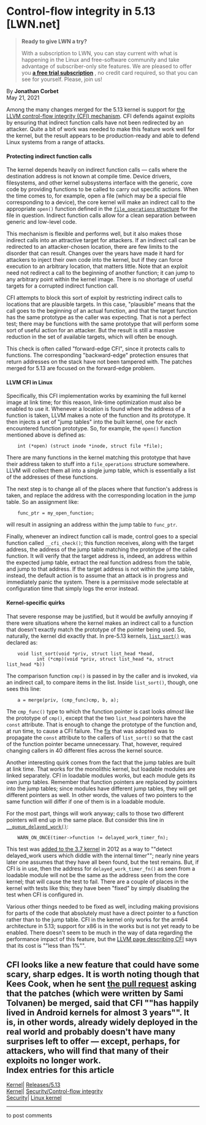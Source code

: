 # Control-flow integrity in 5.13 [LWN.net]

> **Ready to give LWN a try?**
> 
> With a subscription to LWN, you can stay current with what is happening in the Linux and free-software community and take advantage of subscriber-only site features. We are pleased to offer you **[a free trial subscription](https://lwn.net/Promo/nst-trial/claim)** , no credit card required, so that you can see for yourself. Please, join us! 

By **Jonathan Corbet**  
May 21, 2021 

Among the many changes merged for the 5.13 kernel is support for [the LLVM control-flow integrity (CFI) mechanism](https://clang.llvm.org/docs/ControlFlowIntegrity.html). CFI defends against exploits by ensuring that indirect function calls have not been redirected by an attacker. Quite a bit of work was needed to make this feature work well for the kernel, but the result appears to be production-ready and able to defend Linux systems from a range of attacks. 

#### Protecting indirect function calls

The kernel depends heavily on indirect function calls — calls where the destination address is not known at compile time. Device drivers, filesystems, and other kernel subsystems interface with the generic, core code by providing functions to be called to carry out specific actions. When the time comes to, for example, open a file (which may be a special file corresponding to a device), the core kernel will make an indirect call to the appropriate `open()` function defined in the [`file_operations` structure](https://elixir.bootlin.com/linux/v5.13-rc2/source/include/linux/fs.h#L2022) for the file in question. Indirect function calls allow for a clean separation between generic and low-level code. 

This mechanism is flexible and performs well, but it also makes those indirect calls into an attractive target for attackers. If an indirect call can be redirected to an attacker-chosen location, there are few limits to the disorder that can result. Changes over the years have made it hard for attackers to inject their own code into the kernel, but if they can force execution to an arbitrary location, that matters little. Note that an exploit need not redirect a call to the beginning of another function; it can jump to any arbitrary point within the kernel image. There is no shortage of useful targets for a corrupted indirect function call. 

CFI attempts to block this sort of exploit by restricting indirect calls to locations that are plausible targets. In this case, "plausible" means that the call goes to the beginning of an actual function, and that the target function has the same prototype as the caller was expecting. That is not a perfect test; there may be functions with the same prototype that will perform some sort of useful action for an attacker. But the result is still a massive reduction in the set of available targets, which will often be enough. 

This check is often called "forward-edge CFI", since it protects calls to functions. The corresponding "backward-edge" protection ensures that return addresses on the stack have not been tampered with. The patches merged for 5.13 are focused on the forward-edge problem. 

#### LLVM CFI in Linux

Specifically, this CFI implementation works by examining the full kernel image at link time; for this reason, link-time optimization must also be enabled to use it. Whenever a location is found where the address of a function is taken, LLVM makes a note of the function and its prototype. It then injects a set of "jump tables" into the built kernel, one for each encountered function prototype. So, for example, the `open()` function mentioned above is defined as: 
    
    
        int (*open) (struct inode *inode, struct file *file);
    

There are many functions in the kernel matching this prototype that have their address taken to stuff into a `file_operations` structure somewhere. LLVM will collect them all into a single jump table, which is essentially a list of the addresses of these functions. 

The next step is to change all of the places where that function's address is taken, and replace the address with the corresponding location in the jump table. So an assignment like: 
    
    
        func_ptr = my_open_function;
    

will result in assigning an address within the jump table to `func_ptr`. 

Finally, whenever an indirect function call is made, control goes to a special function called `__cfi_check()`; this function receives, along with the target address, the address of the jump table matching the prototype of the called function. It will verify that the target address is, indeed, an address within the expected jump table, extract the real function address from the table, and jump to that address. If the target address is not within the jump table, instead, the default action is to assume that an attack is in progress and immediately panic the system. There is a permissive mode selectable at configuration time that simply logs the error instead. 

#### Kernel-specific quirks

That severe response may be justified, but it would be awfully annoying if there were situations where the kernel makes an indirect call to a function that doesn't exactly match the prototype of the pointer being used. So, naturally, the kernel did exactly that. In pre-5.13 kernels, [`list_sort()`](https://elixir.bootlin.com/linux/v5.12.4/source/lib/list_sort.c#L104) was declared as: 
    
    
        void list_sort(void *priv, struct list_head *head,
    		   int (*cmp)(void *priv, struct list_head *a, struct list_head *b))
    

The comparison function `cmp()` is passed in by the caller and is invoked, via an indirect call, to compare items in the list. Inside `list_sort()`, though, one sees this line: 
    
    
        a = merge(priv, (cmp_func)cmp, b, a);
    

The `cmp_func()` type to which the function pointer is cast looks _almost_ like the prototype of `cmp()`, except that the two `list_head` pointers have the `const` attribute. That is enough to change the prototype of the function and, at run time, to cause a CFI failure. The [fix](https://git.kernel.org/linus/4f0f586bf0c8) that was adopted was to propagate the `const` attribute to the callers of `list_sort()` so that the cast of the function pointer became unnecessary. That, however, required changing callers in 40 different files across the kernel source. 

Another interesting quirk comes from the fact that the jump tables are built at link time. That works for the monolithic kernel, but loadable modules are linked separately. CFI in loadable modules works, but each module gets its own jump tables. Remember that function pointers are replaced by pointers into the jump tables; since modules have different jump tables, they will get different pointers as well. In other words, the values of two pointers to the same function will differ if one of them is in a loadable module. 

For the most part, things will work anyway; calls to those two different pointers will end up in the same place. But consider this line in [`__queue_delayed_work()`](https://elixir.bootlin.com/linux/v5.12.4/source/kernel/workqueue.c#L1626): 
    
    
        WARN_ON_ONCE(timer->function != delayed_work_timer_fn);
    

This test was [added to the 3.7 kernel](https://git.kernel.org/linus/d8e794dfd51) in 2012 as a way to ""detect delayed_work users which diddle with the internal timer""; nearly nine years later one assumes that they have all been found, but the test remains. But, if CFI is in use, then the address for `delayed_work_timer_fn()` as seen from a loadable module will not be the same as the address seen from the core kernel; that will cause the test to fail. There are a couple of places in the kernel with tests like this; they have been "fixed" by simply disabling the test when CFI is configured in. 

Various other things needed to be fixed as well, including making provisions for parts of the code that absolutely must have a direct pointer to a function rather than to the jump table. CFI in the kernel only works for the arm64 architecture in 5.13; support for x86 is in the works but is not yet ready to be enabled. There doesn't seem to be much in the way of data regarding the performance impact of this feature, but the [LLVM page describing CFI](https://clang.llvm.org/docs/ControlFlowIntegrity.html#performance) says that its cost is ""less than 1%"". 

CFI looks like a new feature that could have some scary, sharp edges. It is worth noting though that Kees Cook, when he sent [the pull request](/ml/linux-kernel/202104261141.5B699FE%40keescook/) asking that the patches (which were written by Sami Tolvanen) be merged, said that CFI ""has happily lived in Android kernels for almost 3 years"". It is, in other words, already widely deployed in the real world and probably doesn't have many surprises left to offer — except, perhaps, for attackers, who will find that many of their exploits no longer work.  
Index entries for this article  
---  
[Kernel](/Kernel/Index)| [Releases/5.13](/Kernel/Index#Releases-5.13)  
[Kernel](/Kernel/Index)| [Security/Control-flow integrity](/Kernel/Index#Security-Control-flow_integrity)  
[Security](/Security/Index/)| [Linux kernel](/Security/Index/#Linux_kernel)  
  


* * *

to post comments 
